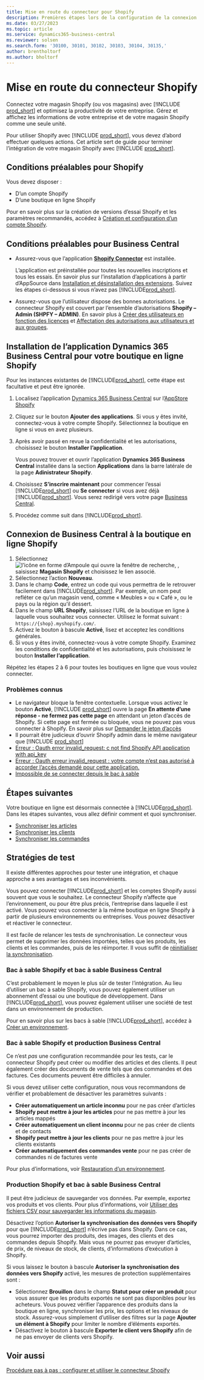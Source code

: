 ```yaml
---
title: Mise en route du connecteur pour Shopify
description: Premières étapes lors de la configuration de la connexion entre Business Central et Shopify
ms.date: 03/27/2023
ms.topic: article
ms.service: dynamics365-business-central
ms.reviewer: solsen
ms.search.form: '30100, 30101, 30102, 30103, 30104, 30135,'
author: brentholtorf
ms.author: bholtorf
---
```


# <a name="get-started-with-the-shopify-connector"></a>Mise en route du connecteur Shopify

Connectez votre magasin Shopify (ou vos magasins) avec [!INCLUDE [prod_short](../includes/prod_short.md)] et optimisez la productivité de votre entreprise. Gérez et affichez les informations de votre entreprise et de votre magasin Shopify comme une seule unité.

Pour utiliser Shopify avec [!INCLUDE [prod_short](../includes/prod_short.md)], vous devez d’abord effectuer quelques actions. Cet article sert de guide pour terminer l’intégration de votre magasin Shopify avec [!INCLUDE [prod_short](../includes/prod_short.md)].

## <a name="prerequisites-for-shopify"></a>Conditions préalables pour Shopify

Vous devez disposer :

- D’un compte Shopify
- D’une boutique en ligne Shopify

Pour en savoir plus sur la création de versions d’essai Shopify et les paramètres recommandés, accédez à [Création et configuration d’un compte Shopify](shopify-account.md).

## <a name="prerequisites-for-business-central"></a>Conditions préalables pour Business Central

- Assurez-vous que l’application **[Shopify Connector](https://go.microsoft.com/fwlink/?linkid=2196238)** est installée.

  L’application est préinstallée pour toutes les nouvelles inscriptions et tous les essais. En savoir plus sur l’installation d’applications à partir d’AppSource dans [Installation et désinstallation des extensions](../ui-extensions-install-uninstall.md#install). Suivez les étapes ci-dessous si vous n’avez pas [!INCLUDE[prod_short](../includes/prod_short.md)].

- Assurez-vous que l’utilisateur dispose des bonnes autorisations. Le connecteur Shopify est couvert par l’ensemble d’autorisations **Shopify – Admin (SHPFY – ADMIN)**. En savoir plus à [Créer des utilisateurs en fonction des licences](../ui-how-users-permissions.md) et [Affectation des autorisations aux utilisateurs et aux groupes](../ui-define-granular-permissions.md).

## <a name="install-the-dynamics-365-business-central-app-to-your-shopify-online-store"></a>Installation de l’application Dynamics 365 Business Central pour votre boutique en ligne Shopify

Pour les instances existantes de [!INCLUDE[prod_short](../includes/prod_short.md)], cette étape est facultative et peut être ignorée.

1. Localisez l’application [Dynamics 365 Business Central](https://apps.shopify.com/dynamics-365-business-central) sur l’[AppStore Shopify](https://apps.shopify.com/)
2. Cliquez sur le bouton **Ajouter des applications**. Si vous y êtes invité, connectez-vous à votre compte Shopify. Sélectionnez la boutique en ligne si vous en avez plusieurs.
3. Après avoir passé en revue la confidentialité et les autorisations, choisissez le bouton **Installer l’application**.

   Vous pouvez trouver et ouvrir l’application **Dynamics 365 Business Central** installée dans la section **Applications** dans la barre latérale de la page **Adinistrateur Shopify**.
4. Choisissez **S’inscrire maintenant** pour commencer l’essai [!INCLUDE[prod_short](../includes/prod_short.md)] ou **Se connecter** si vous avez déjà [!INCLUDE[prod_short](../includes/prod_short.md)]. Vous serez redirigé vers votre page [Business Central](https://businesscentral.dynamics.com).
5. Procédez comme suit dans [!INCLUDE[prod_short](../includes/prod_short.md)].

## <a name="connect-business-central-to-the-shopify-online-store"></a>Connexion de Business Central à la boutique en ligne Shopify

1. Sélectionnez ![l’icône en forme d’Ampoule qui ouvre la fenêtre de recherche](../media/ui-search/search_small.png "Dites-moi ce que vous voulez faire"), , saisissez **Magasin Shopify** et choisissez le lien associé.
2. Sélectionnez l’action **Nouveau**.  
3. Dans le champ **Code**, entrez un code qui vous permettra de le retrouver facilement dans [!INCLUDE[prod_short](../includes/prod_short.md)]. Par exemple, un nom peut refléter ce qu’un magasin vend, comme « Meubles » ou « Café », ou le pays ou la région qu’il dessert.
4. Dans le champ **URL Shopify**, saisissez l’URL de la boutique en ligne à laquelle vous souhaitez vous connecter. Utilisez le format suivant : `https://{shop}.myshopify.com/`.
5. Activez le bouton à bascule **Activé**, lisez et acceptez les conditions générales.
6. Si vous y êtes invité, connectez-vous à votre compte Shopify. Examinez les conditions de confidentialité et les autorisations, puis choisissez le bouton **Installer l’application**.

Répétez les étapes 2 à 6 pour toutes les boutiques en ligne que vous voulez connecter.

### <a name="known-issues"></a>Problèmes connus

- Le navigateur bloque la fenêtre contextuelle. Lorsque vous activez le bouton **Activé**, [!INCLUDE [prod_short](../includes/prod_short.md)] ouvre la page **En attente d’une réponse - ne fermez pas cette page** en attendant un jeton d’accès de Shopify. Si cette page est fermée ou bloquée, vous ne pouvez pas vous connecter à Shopify. En savoir plus sur [Demander le jeton d’accès](troubleshoot.md#request-the-access-token)
- Il pourrait être judicieux d’ouvrir Shopify admin dans le même navigateur que [!INCLUDE [prod_short](../includes/prod_short.md)]
- [Erreur : Oauth error invalid_request: c not find Shopify API application with api_key](troubleshoot.md#error-oauth-error-invalid_request-could-not-find-shopify-api-application-with-api_key)
- [Erreur : Oauth erreur invalid_request : votre compte n’est pas autorisé à accorder l’accès demandé pour cette application.](troubleshoot.md#error-oauth-error-invalid_request-your-account-does-not-have-permission-to-grant-the-requested-access-for-this-app)
- [Impossible de se connecter depuis le bac à sable](troubleshoot.md#verify-and-enable-permissions-to-make-http-requests-in-a-non-production-environment)

## <a name="next-steps"></a>Étapes suivantes

Votre boutique en ligne est désormais connectée à [!INCLUDE[prod_short](../includes/prod_short.md)]. Dans les étapes suivantes, vous allez définir comment et quoi synchroniser.

- [Synchroniser les articles](synchronize-items.md)
- [Synchroniser les clients](synchronize-customers.md)
- [Synchroniser les commandes](synchronize-orders.md)

## <a name="testing-strategies"></a>Stratégies de test

Il existe différentes approches pour tester une intégration, et chaque approche a ses avantages et ses inconvénients.

Vous pouvez connecter [!INCLUDE[prod_short](../includes/prod_short.md)] et les comptes Shopify aussi souvent que vous le souhaitez. Le connecteur Shopify n’affecte que l’environnement, ou pour être plus précis, l’entreprise dans laquelle il est activé. Vous pouvez vous connecter à la même boutique en ligne Shopify à partir de plusieurs environnements ou entreprises. Vous pouvez désactiver et réactiver le connecteur.

Il est facile de relancer les tests de synchronisation. Le connecteur vous permet de supprimer les données importées, telles que les produits, les clients et les commandes, puis de les réimporter. Il vous suffit de [réinitialiser la synchronisation](troubleshoot.md#reset-sync).

### <a name="shopify-sandbox-and-business-central-sandbox"></a>Bac à sable Shopify et bac à sable Business Central

C’est probablement le moyen le plus sûr de tester l’intégration. Au lieu d’utiliser un bac à sable Shopify, vous pouvez également utiliser un abonnement d’essai ou une boutique de développement. Dans [!INCLUDE[prod_short](../includes/prod_short.md)], vous pouvez également utiliser une société de test dans un environnement de production.

Pour en savoir plus sur les bacs à sable [!INCLUDE[prod_short](../includes/prod_short.md)], accédez à [Créer un environnement](/dynamics365/business-central/dev-itpro/administration/tenant-admin-center-environments#create-a-new-environment).

### <a name="shopify-sandbox-and-business-central-production"></a>Bac à sable Shopify et production Business Central

Ce n’est *pas* une configuration recommandée pour les tests, car le connecteur Shopify peut créer ou modifier des articles et des clients. Il peut également créer des documents de vente tels que des commandes et des factures. Ces documents peuvent être difficiles à annuler.
 
Si vous devez utiliser cette configuration, nous vous recommandons de vérifier et probablement de désactiver les paramètres suivants :

* **Créer automatiquement un article inconnu** pour ne pas créer d’articles
* **Shopify peut mettre à jour les articles** pour ne pas mettre à jour les articles mappés
* **Créer automatiquement un client inconnu** pour ne pas créer de clients et de contacts
* **Shopify peut mettre à jour les clients** pour ne pas mettre à jour les clients existants
* **Créer automatiquement des commandes vente** pour ne pas créer de commandes ni de factures vente

Pour plus d’informations, voir [Restauration d’un environnement](/dynamics365/business-central/dev-itpro/administration/tenant-admin-center-backup-restore).

### <a name="shopify-production-and-business-central-sandbox"></a>Production Shopify et bac à sable Business Central

Il peut être judicieux de sauvegarder vos données. Par exemple, exportez vos produits et vos clients. Pour plus d’informations, voir [Utiliser des fichiers CSV pour sauvegarder les informations du magasin](https://help.shopify.com/en/manual/shopify-admin/duplicate-store#using-csv-files-to-back-up-store-information).

Désactivez l’option **Autoriser la synchronisation des données vers Shopify** pour que [!INCLUDE[prod_short](../includes/prod_short.md)] n’écrive pas dans Shopify. Dans ce cas, vous pourrez importer des produits, des images, des clients et des commandes depuis Shopify. Mais vous ne pourrez pas envoyer d’articles, de prix, de niveaux de stock, de clients, d’informations d’exécution à Shopify.

Si vous laissez le bouton à bascule **Autoriser la synchronisation des données vers Shopify** activé, les mesures de protection supplémentaires sont :

*   Sélectionnez **Brouillon** dans le champ **Statut pour créer un produit** pour vous assurer que les produits exportés ne sont pas disponibles pour les acheteurs. Vous pouvez vérifier l’apparence des produits dans la boutique en ligne, synchroniser les prix, les options et les niveaux de stock. Assurez-vous simplement d’utiliser des filtres sur la page  **Ajouter un élément à Shopify** pour limiter le nombre d’éléments exportés.
* Désactivez le bouton à bascule **Exporter le client vers Shopify** afin de ne pas envoyer de clients vers Shopify.

## <a name="see-also"></a>Voir aussi

[Procédure pas à pas : configurer et utiliser le connecteur Shopify](walkthrough-setting-up-and-using-shopify.md)  

